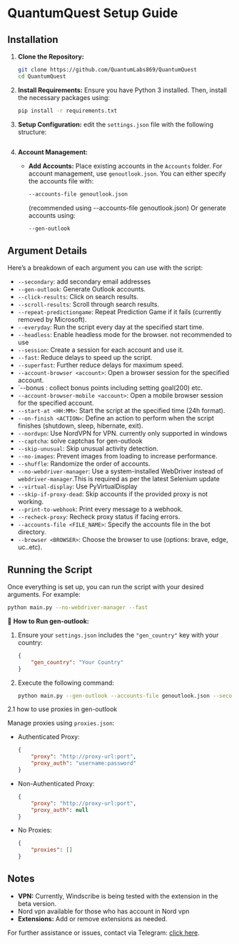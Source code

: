 # QuantumQuest Setup Guide

## Installation

1. **Clone the Repository:**
   ```bash
   git clone https://github.com/QuantumLabs869/QuantumQuest
   cd QuantumQuest
   ```

2. **Install Requirements:**
   Ensure you have Python 3 installed. Then, install the necessary packages using:
   ```bash
   pip install -r requirements.txt
   ```

3. **Setup Configuration:**
   edit the `settings.json` file with the following structure:

   ```json
   
   ```

4. **Account Management:**
   - **Add Accounts:**
     Place existing accounts in the `Accounts` folder.
     For account management, use `genoutlook.json`. You can either specify the accounts file with:
     ```bash
     --accounts-file genoutlook.json
     ```
     (recommended using --accounts-file genoutlook.json)
     Or generate accounts using:
     ```bash
     --gen-outlook
     ```

## Argument Details

Here’s a breakdown of each argument you can use with the script:

- `--secondary`: add secondary email addresses 
- `--gen-outlook`: Generate Outlook accounts.
- `--click-results`: Click on search results.
- `--scroll-results`: Scroll through search results.
- `--repeat-predictiongame`: Repeat Prediction Game if it fails (currently removed by Microsoft).
- `--everyday`: Run the script every day at the specified start time.
- `--headless`: Enable headless mode for the browser. not recommended to use
- `--session`: Create a session for each account and use it.
- `--fast`: Reduce delays to speed up the script.
- `--superfast`: Further reduce delays for maximum speed.
- `--account-browser <account>`: Open a browser session for the specified account.
- `--bonus : collect bonus points
 including setting goal(200) etc.
- `--account-browser-mobile <account>`: Open a mobile browser session for the specified account.
- `--start-at <HH:MM>`: Start the script at the specified time (24h format).
- `--on-finish <ACTION>`: Define an action to perform when the script finishes (shutdown, sleep, hibernate, exit).
- `--nordvpn`: Use NordVPN for VPN.
     currently only supported in windows
- `--captcha`: solve captchas for gen-outlook 
- `--skip-unusual`: Skip unusual activity detection.
- `--no-images`: Prevent images from loading to increase performance.
- `--shuffle`: Randomize the order of accounts.
- `--no-webdriver-manager`: Use a system-installed WebDriver instead of `webdriver-manager`.This is required as per the latest Selenium update
- `--virtual-display`: Use PyVirtualDisplay 
- `--skip-if-proxy-dead`: Skip accounts if the provided proxy is not working.
- `--print-to-webhook`: Print every message to a webhook.
- `--recheck-proxy`: Recheck proxy status if facing errors.
- `--accounts-file <FILE_NAME>`: Specify the accounts file in the bot directory.
- `--browser <BROWSER>`: Choose the browser to use (options: brave, edge, uc..etc).

## Running the Script

Once everything is set up, you can run the script with your desired arguments. For example:
```bash
python main.py --no-webdriver-manager --fast
```

🔧 **How to Run gen-outlook:**

1. Ensure your `settings.json` includes the `"gen_country"` key with your country:

    ```json
    {
        "gen_country": "Your Country"
    }
    ```

2. Execute the following command:

    ```bash
    python main.py --gen-outlook --accounts-file genoutlook.json --secondary --captcha --session
    ```
2.1 how to use proxies in gen-outlook 

Manage proxies using `proxies.json`:

- Authenticated Proxy:
  ```json
  {
      "proxy": "http://proxy-url:port",
      "proxy_auth": "username:password"
  }
  ```

- Non-Authenticated Proxy:
  ```json
  {
      "proxy": "http://proxy-url:port",
      "proxy_auth": null
  }
  ```

- No Proxies:
  ```json
  {
      "proxies": []
  }
  ```
## Notes

- **VPN:** Currently, Windscribe is being tested with the extension in the beta version.
- Nord vpn available for those who has account in Nord vpn
- **Extensions:** Add or remove extensions as needed.

For further assistance or issues, contact via Telegram: [click here](https://t.me/QuantumLabs869_bot).
